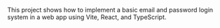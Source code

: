 This project shows how to implement a basic email and password login system in a web app using Vite, React, and TypeScript.
